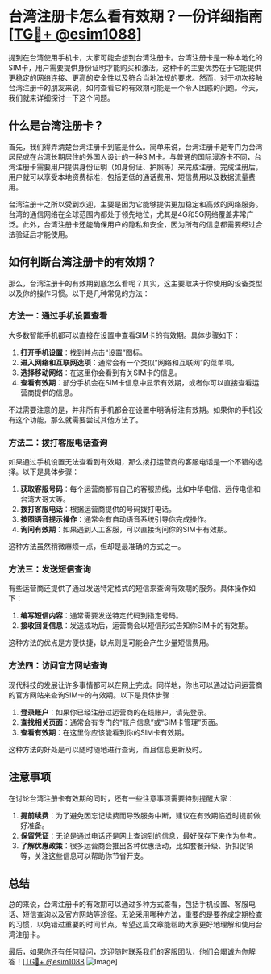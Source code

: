 # 台湾注册卡怎么看有效期？一份详细指南[[TG💪+ @esim1088](https://t.me/s/esim1088)]

提到在台湾使用手机卡，大家可能会想到台湾注册卡。台湾注册卡是一种本地化的SIM卡，用户需要提供身份证明才能购买和激活。这种卡的主要优势在于它能提供更稳定的网络连接、更高的安全性以及符合当地法规的要求。然而，对于初次接触台湾注册卡的朋友来说，如何查看它的有效期可能是一个令人困惑的问题。今天，我们就来详细探讨一下这个问题。

## 什么是台湾注册卡？

首先，我们得弄清楚台湾注册卡到底是什么。简单来说，台湾注册卡是专门为台湾居民或在台湾长期居住的外国人设计的一种SIM卡。与普通的国际漫游卡不同，台湾注册卡需要用户提供身份证明（如身份证、护照等）来完成注册。完成注册后，用户就可以享受本地资费标准，包括更低的通话费用、短信费用以及数据流量费用。

台湾注册卡之所以受到欢迎，主要是因为它能够提供更加稳定和高效的网络服务。台湾的通信网络在全球范围内都处于领先地位，尤其是4G和5G网络覆盖非常广泛。此外，台湾注册卡还能确保用户的隐私和安全，因为所有的信息都需要经过合法验证后才能使用。

## 如何判断台湾注册卡的有效期？

那么，台湾注册卡的有效期到底怎么看呢？其实，这主要取决于你使用的设备类型以及你的操作习惯。以下是几种常见的方法：

### 方法一：通过手机设置查看

大多数智能手机都可以直接在设置中查看SIM卡的有效期。具体步骤如下：

1. **打开手机设置**：找到并点击“设置”图标。
2. **进入网络和互联网选项**：通常会有一个类似“网络和互联网”的菜单项。
3. **选择移动网络**：在这里你会看到有关SIM卡的信息。
4. **查看有效期**：部分手机会在SIM卡信息中显示有效期，或者你可以直接查看运营商提供的信息。

不过需要注意的是，并非所有手机都会在设置中明确标注有效期。如果你的手机没有这个功能，那么就需要尝试其他方法了。

### 方法二：拨打客服电话查询

如果通过手机设置无法查看到有效期，那么拨打运营商的客服电话是一个不错的选择。以下是具体步骤：

1. **获取客服号码**：每个运营商都有自己的客服热线，比如中华电信、远传电信和台湾大哥大等。
2. **拨打客服电话**：根据运营商提供的号码拨打电话。
3. **按照语音提示操作**：通常会有自动语音系统引导你完成操作。
4. **询问有效期**：如果遇到人工客服，可以直接询问你的SIM卡有效期。

这种方法虽然稍微麻烦一点，但却是最准确的方式之一。

### 方法三：发送短信查询

有些运营商还提供了通过发送特定格式的短信来查询有效期的服务。具体操作如下：

1. **编写短信内容**：通常需要发送特定代码到指定号码。
2. **接收回复信息**：发送成功后，运营商会以短信形式告知你SIM卡的有效期。

这种方法的优点是方便快捷，缺点则是可能会产生少量短信费用。

### 方法四：访问官方网站查询

现代科技的发展让许多事情都可以在网上完成。同样地，你也可以通过访问运营商的官方网站来查询SIM卡的有效期。以下是具体步骤：

1. **登录账户**：如果你已经注册过运营商的在线账户，请先登录。
2. **查找相关页面**：通常会有专门的“账户信息”或“SIM卡管理”页面。
3. **查看有效期**：在这里你应该能看到你的SIM卡有效期。

这种方法的好处是可以随时随地进行查询，而且信息更新及时。

## 注意事项

在讨论台湾注册卡有效期的同时，还有一些注意事项需要特别提醒大家：

1. **提前续费**：为了避免因忘记续费而导致服务中断，建议在有效期临近时提前做好准备。
2. **保留凭证**：无论是通过电话还是网上查询到的信息，最好保存下来作为参考。
3. **了解优惠政策**：很多运营商会推出各种优惠活动，比如套餐升级、折扣促销等，关注这些信息可以帮助你节省开支。

## 总结

总的来说，台湾注册卡的有效期可以通过多种方式查看，包括手机设置、客服电话、短信查询以及官方网站等途径。无论采用哪种方法，重要的是要养成定期检查的习惯，以免错过重要的时间节点。希望这篇文章能帮助大家更好地理解和使用台湾注册卡。

最后，如果你还有任何疑问，欢迎随时联系我们的客服团队，他们会竭诚为你解答！[[TG💪+ @esim1088](https://t.me/s/esim1088) ![Image](https://i.postimg.cc/4NQfJmqS/Snipaste-2025-05-13-00-14-12.png)]